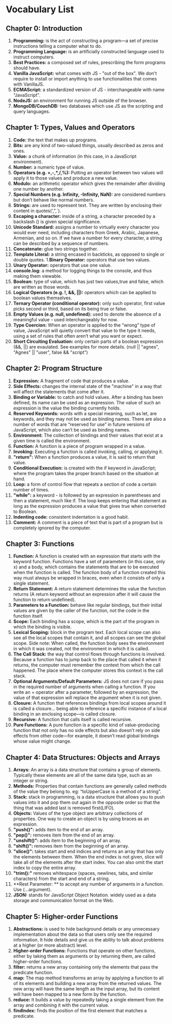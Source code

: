 # Vocabulary List
## Chapter 0: Introduction
1. **Programming:** is the act of constructing a program—a set of precise instructions telling a computer what to do.
1. **Programming Language:** is an artificially constructed language used to instruct computers.
1. **Best Practices:** a composed set of rules, prescribing the form programs should have.
1. **Vanilla JavaScript:** what comes with JS - "out of the box". We don't require to install or import anything to use functionalities that comes with VanillaJS.
1. **ECMAScript:** a standardized version of JS - interchangeable with name "JavaScript".
1. **NodeJS:** an environment for running JS outside of the browser.
1. **MongoDB/CouchDB:** two databases which use JS as the scripting and query languages.
## Chapter 1: Types, Values and Operators
1. **Code:** the text that makes up programs.
1. **Bits:** are any kind of two-valued things, usually described as zeros and ones.
1. **Value:** a chunk of information (in this case, in a JavaScript environment).
1. **Number:** a numeric type of value.
1. **Operators (e.g. +,-,*,/,%):** Putting an operator between two values will apply it to those values and produce a new value.
1. **Modulo:** an arithmetic operator which gives the remainder after dividing one number by another.
1. **Special Numbers (e.g. Infinity, -Infinity, NaN):**  are considered numbers but don’t behave like normal numbers.
1. **Strings:**  are used to represent text. They are written by enclosing their content in quotes(',",`).
1. **Escaping a character:** inside of a string, a character preceded by a backslash (\) is given special significance.
1. **Unicode Standard:** assigns a number to virtually every character you would ever need, including characters from Greek, Arabic, Japanese, Armenian, and so on. If we have a number for every character, a string can be described by a sequence of numbers.
1. **Concatenate:** glue two strings together.
1. **Template Literal:** a string encased in backticks, as opposed to single or double quotes.
1.**Binary Operator:** operators that use two values.
1. **Unary Operator:** operators that use one value.
1. **console.log:** a method for logging things to the console, and thus making them viewable.
1. **Boolean:** type of value, which has just two values,true and false, which are written as those words.
1. **Logical Operators (e.g. !, &&, ||):** operators which can be applied to boolean values themselves.
1. **Ternary Operator (conditional operator):** only such operator, first value picks second or third, based on its being true or false.
1. **Empty Values (e.g. null, undefined):** used to denote the absence of a meaningful value - used interchangeably for now.
1. **Type Coercion:** When an operator is applied to the “wrong” type of value, JavaScript will quietly convert that value to the type it needs, using a set of rules that often aren’t what you want or expect.
1. **Short Circuiting Evaluation:** only certain parts of a boolean expression (&&, ||) are evaulated. See examples for more details. (null || "agnes", "Agnes" || "user", false && "script")
## Chapter 2: Program Structure
1. **Expression:** A fragment of code that produces a value.
1. **Side Effects:** changes the internal state of the "machine" in a way that will affect the statements that come after it.
1. **Binding or Variable:** to catch and hold values. After a binding has been defined, its name can be used as an expression. The value of such an expression is the value the binding currently holds.
1. **Reserved Keywords:** words with a special meaning, such as let, are keywords, and they may not be used as binding names. There are also a number of words that are “reserved for use” in future versions of JavaScript, which also can’t be used as binding names.
1. **Environment:** The collection of bindings and their values that exist at a given time is called the environment.
1. **Function:** A function is a piece of program wrapped in a value.
1. **Invoking:** Executing a function is called invoking, calling, or applying it.
1. **"return":** When a function produces a value, it is said to return that value.
1. **Conditional Execution:**  is created with the if keyword in JavaScript; where the program takes the proper branch based on the situation at hand.
1. **Loop:** a form of control flow that repeats a section of code a certain number of times.
1. **"while":** a keyword - is followed by an expression in parentheses and then a statement, much like if. The loop keeps entering that statement as long as the expression produces a value that gives true when converted to Boolean.
1. **Indenting code:** consistent indentation is a good habit.
1. **Comment:** A comment is a piece of text that is part of a program but is completely ignored by the computer.
## Chapter 3: Functions 
1. **Function:** A function is created with an expression that starts with the keyword function. Functions have a set of parameters (in this case, only x) and a body, which contains the statements that are to be executed when the function is called. The function body of a function created this way must always be wrapped in braces, even when it consists of only a single statement.
1. **Return Statement:**  A return statement determines the value the function returns (A return keyword without an expression after it will cause the function to return undefined).
1. **Parameters to a Function:** behave like regular bindings, but their initial values are given by the caller of the function, not the code in the function itself.
1. **Scope:** Each binding has a scope, which is the part of the program in which the binding is visible.
1. **Lexical Scoping:** block in the program text. Each local scope can also see all the local scopes that contain it, and all scopes can see the global scope. Side note: When called, the function body sees the environment in which it was created, not the environment in which it is called.
1. **The Call Stack:** the way that control flows through functions is involved. Because a function has to jump back to the place that called it when it returns, the computer must remember the context from which the call happened. The place where the computer stores this context is the call stack.
1. **Optional Arguments/Default Parameters:** JS does not care if you pass in the required number of arguments when calling a function. If you write an = operator after a parameter, followed by an expression, the value of that expression will replace the argument when it is not given.
1. **Closure:** A function that references bindings from local scopes around it is called a closure... being able to reference a specific instance of a local binding in an enclosing scope—is called closure.
1. **Recursive:** A function that calls itself is called recursive.
1. **Pure Functions:** A pure function is a specific kind of value-producing function that not only has no side effects but also doesn’t rely on side effects from other code—for example, it doesn’t read global bindings whose value might change.
## Chapter 4: Data Structures: Objects and Arrays
 1. **Arrays:** An array is a data structure that contains a group of elements. Typically these elements are all of the same data type, such as an integer or string.
 1. **Methods:** Properties that contain functions are generally called methods of the value they belong to. eg: “toUpperCase is a method of a string”.
 1. **Stack:** stack in programming, is a data structure that allows you to push values into it and pop them out again in the opposite order so that the thing that was added last is removed first(LIFO).
 1. **Objects:** Values of the type object are arbitrary collections of properties. One way to create an object is by using braces as an expression. 
 1. **"push()":** adds item to the end of an array.
 1. **"pop()":** removes item from the end of an array.
 1. **"unshift()":** adds item to the beginning of an array.
 1. **"shift()":** removes item from the beginning of an array.
 1. **"slice()":** takes start and end indices and returns an array that has only the elements between them. When the end index is not given, slice will take all of the elements after the start index. You can also omit the start index to copy the entire array.
 1. **"trim():"** removes whitespace (spaces, newlines, tabs, and similar characters) from the start and end of a string.
 1. **Rest Parameter: ** to accept any number of arguments in a function. Use (...argument).
 1. **JSON:** stands for JavaScript Object Notation. widely used as a data storage and communication format on the Web.
## Chapter 5: Higher-order Functions
1. **Abstractions:** is used to hide background details or any unnecessary implementation about the data so that users only see the required information. It hide details and give us the ability to talk about problems at a higher (or more abstract) level.
1. **Higher-order Functions:** Functions that operate on other functions, either by taking them as arguments or by returning them, are called higher-order functions. 
1. **filter:** returns a new array containing only the elements that pass the predicate function. 
1. **map:** The map method transforms an array by applying a function to all of its elements and building a new array from the returned values. The new array will have the same length as the input array, but its content will have been mapped to a new form by the function.
1. **reduce:** It builds a value by repeatedly taking a single element from the array and combining it with the current value. 
1. **findIndex:** finds the position of the first element that matches a predicate.

 
 